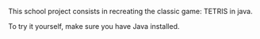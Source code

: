 This school project consists in recreating the classic game: TETRIS in java. 

To try it yourself, make sure you have Java installed.

